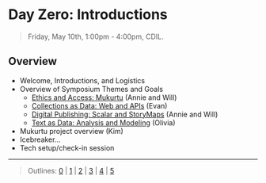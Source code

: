 # Day Zero: Introductions

> Friday, May 10th, 1:00pm - 4:00pm, CDIL.

## Overview

- Welcome, Introductions, and Logistics
- Overview of Symposium Themes and Goals
    - [Ethics and Access: Mukurtu](day-1.md) (Annie and Will)
    - [Collections as Data: Web and APIs](day-2.md) (Evan)
    - [Digital Publishing: Scalar and StoryMaps](day-3.md) (Annie and Will)
    - [Text as Data: Analysis and Modeling](day-4.md) (Olivia)
- Mukurtu project overview (Kim)
- Icebreaker...
- Tech setup/check-in session

-----------------------

> Outlines: [0](day-0.md) | [1](day-1.md) | [2](day-2.md) | [3](day-3.md) | [4](day-4.md) | [5](day-5.md)
